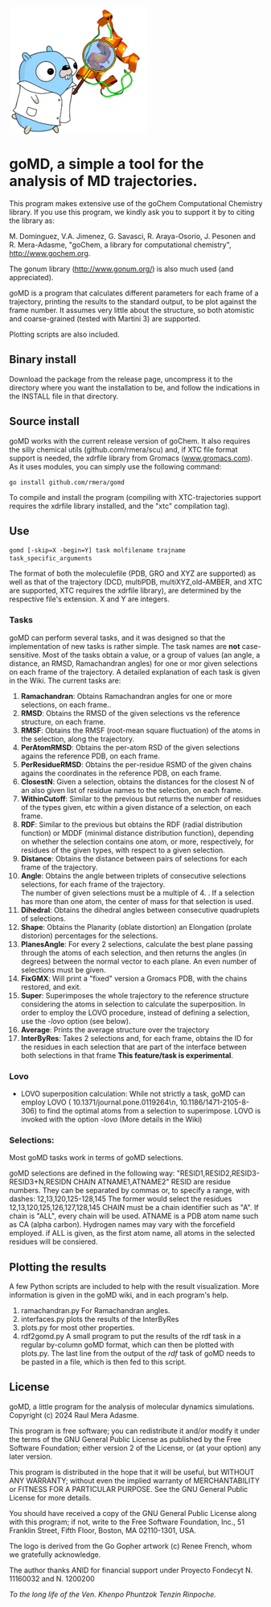 ![goMD](graphics/gomd230.png)


# goMD, a simple a tool for the analysis of MD trajectories.

This program makes extensive use of the goChem Computational Chemistry library.
If you use this program, we kindly ask you to support it by to citing the library as:

M. Dominguez, V.A. Jimenez, G. Savasci, R. Araya-Osorio, J. Pesonen and R. Mera-Adasme,  "goChem, a library for computational chemistry", http://www.gochem.org.

The gonum library (http://www.gonum.org/) is also much used (and appreciated).

goMD is a program that calculates  different parameters for each frame of a trajectory, printing the results to the standard output, to be plot against the frame number. It assumes very little about the structure, so both atomistic and coarse-grained (tested with Martini 3) are supported.

Plotting scripts are also included.

## Binary install

Download the package from the release page, uncompress it to the directory where you want the installation to be, and follow the indications in the INSTALL file in that directory.

## Source install
goMD works with the current release version of goChem. It also requires the silly chemical utils (github.com/rmera/scu) and, if XTC file format support is needed, the xdrfile library from Gromacs (www.gromacs.com). As it uses modules, you can simply use the following command:

```
go install github.com/rmera/gomd
```

To compile and install the program (compiling with XTC-trajectories support requires the xdrfile library installed, and the "xtc" compilation tag).

## Use

```
gomd [-skip=X -begin=Y] task molfilename trajname task_specific_arguments
```

The format of both the moleculefile (PDB, GRO and XYZ are supported) as well as that of the trajectory (DCD, multiPDB, multiXYZ,old-AMBER, and XTC are supported, XTC requires the xdrfile library), are determined by the respective file's extension. X and Y are integers.

### Tasks

goMD can perform several tasks, and it was designed so that the implementation of new tasks is rather simple. The task names are **not** case-sensitive. Most of the tasks obtain a value, or a group of values (an angle, a distance, an RMSD, Ramachandran angles) for one or mor given selections on each frame of the trajectory. A detailed explanation of each task is given in the Wiki. The current tasks are:

1. **Ramachandran**: Obtains Ramachandran angles for one or more selections, on each frame..
1. **RMSD**: Obtains the RMSD of the given selections vs the reference structure, on each frame.
1. **RMSF**: Obtains the RMSF (root-mean square fluctuation) of the atoms in the selection, along the trajectory.
1. **PerAtomRMSD**: Obtains the per-atom RSD of the given selections agains the reference PDB, on each frame.
1. **PerResidueRMSD**: Obtains the per-residue RSMD of the given chains agains the coordinates in the reference PDB, on each frame. 
1. **ClosestN**: Given a selection, obtains the distances for the closest N of an also given list of residue names to the selection, on each frame.
1. **WithinCutoff**: Similar to the previous but returns the number of residues of the types given, etc within a given distance of a selection, on each frame.
1. **RDF**: Similar to the previous but obtains the RDF (radial distribution function) or MDDF (minimal distance distribution function), depending on whether the selection contains one atom, or more, respectively, for residues of the given types, with respect to a given selection.
1. **Distance**: Obtains the distance between pairs of selections for each frame of the trajectory. 
1. **Angle**: Obtains the angle between triplets of consecutive selections selections, for each frame of the trajectory.  
	The number of given selections must be a multiple of 4. .  If a selection has more than one atom, the center of mass for that selection is used.
1. **Dihedral**: Obtains the dihedral angles between consecutive quadruplets of selections. 
1. **Shape**: Obtains the Planarity (oblate distortion) an Elongation (prolate distorion) percentages for the selections.
1. **PlanesAngle**: For every 2 selections, calculate the best plane passing through the atoms of each selection, and then returns the angles (in degrees) between the normal vector to each plane. An even number of selections must be given.
1. **FixGMX**: Will print a "fixed" version a Gromacs PDB, with the chains restored, and exit. 
1. **Super**: Superimposes the whole trajectory to the reference structure considering the atoms in selection to calculate the superposition. In order to employ the LOVO procedure, instead of defining a selection, use the *-lovo* option (see below).
1. **Average**: Prints the average structure over the trajectory
1. **InterByRes**: Takes 2 selections and, for each frame, obtains the ID for the residues in each selection that are part of the interface between both selections in that frame **This feature/task is experimental**.

### Lovo
* LOVO superposition calculation: While not strictly a task, goMD can employ LOVO ( 10.1371/journal.pone.0119264\n, 10.1186/1471-2105-8-306) to find the optimal atoms from a selection to superimpose. LOVO is invoked with the option _-lovo_ (More details in the Wiki)


### Selections: 
Most goMD tasks work in terms of goMD selections.

goMD selections are defined in the following way: "RESID1,RESID2,RESID3-RESID3+N,RESIDN CHAIN ATNAME1,ATNAME2"
RESID are residue numbers. They can be separated by commas or, to specify a range, with dashes: 12,13,120,125-128,145  The former would select the residues 12,13,120,125,126,127,128,145
CHAIN must be a chain identifier such as "A". If chain is "ALL", every chain will be used.
ATNAME is a PDB atom name such as CA (alpha carbon). Hydrogen names may vary with the forcefield employed. if ALL is given, as the first atom name, all atoms in the selected residues will be consiered.

## Plotting the results

A few Python scripts are included to help with the result visualization.
More information is given in the goMD wiki, and in each program's help.

1. ramachandran.py For Ramachandran angles.
1. interfaces.py plots the results of the InterByRes
1. plots.py for most other properties.
1. rdf2gomd.py A small program to put the results of the rdf task in a regular by-column goMD format, which can then be plotted with plots.py. The last line from the output of the _rdf_ task of goMD needs to be pasted in a file, which is then fed to this script.


## License

goMD, a little program for the analysis of molecular dynamics simulations.
Copyright (c) 2024  Raul Mera Adasme.

This program is free software; you can redistribute it and/or
modify it under the terms of the GNU General Public License
as published by the Free Software Foundation; either version 2
of the License, or (at your option) any later version.

This program is distributed in the hope that it will be useful,
but WITHOUT ANY WARRANTY; without even the implied warranty of
MERCHANTABILITY or FITNESS FOR A PARTICULAR PURPOSE.  See the
GNU General Public License for more details.

You should have received a copy of the GNU General Public License
along with this program; if not, write to the Free Software
Foundation, Inc., 51 Franklin Street, Fifth Floor, Boston, MA  02110-1301, USA.


The logo is derived from the Go Gopher artwork (c) Renee French, whom we gratefully
acknowledge.


The author thanks ANID for financial support under Proyecto Fondecyt N. 11160032 and N. 1200200

_To the long life of the Ven. Khenpo Phuntzok Tenzin Rinpoche._
